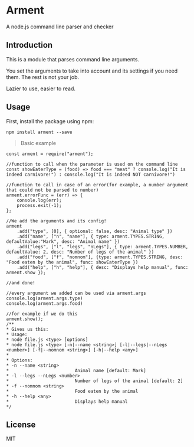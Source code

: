 # Arment

A node.js command line parser and checker

## Introduction

This is a module that parses command line arguments. 

You set the arguments to take into account and its settings if you need them. The rest is not your job. 

Lazier to use, easier to read.

## Usage

First, install the package using npm:

    npm install arment --save

>Basic example

    const arment = require("arment");

    //function to call when the parameter is used on the command line
    const showEaterType = (food) => food === "meat" ? console.log("It is indeed carnivore!") : console.log("It is indeed NOT carnivore!")

    //function to call in case of an error(for example, a number argument that could not be parsed to number)
    arment.errorFunc = (err) => {
        console.log(err);
        process.exit(-1);
    };

    //We add the arguments and its config!
    arment
        .add("type", [0], { optional: false, desc: "Animal type" })
        .add("name", ["n", "name"], { type: arment.TYPES.STRING, defaultValue:"Mark", desc: "Animal name" })
        .add("legs", ["l", "legs", "nLegs"], { type: arment.TYPES.NUMBER, defaultValue: 2, desc: "Number of legs of the animal" })
        .add("food", ["f", "nomnom"], {type: arment.TYPES.STRING, desc: "Food eaten by the animal", func: showEaterType })
        .add("help", ["h", "help"], { desc: "Displays help manual", func: arment.show });

    //and done!

    //every argument we added can be used via arment.args
    console.log(arment.args.type)
    console.log(arment.args.food)

    //for example if we do this
    arment.show();
    /**
    * Gives us this:
    * Usage:
    * node file.js <type> [options]
    * node file.js <type> [-n|--name <string>] [-l|--legs|--nLegs <number>] [-f|--nomnom <string>] [-h|--help <any>]
    *
    * Options: 
    * -n --name <string>
    *                         Animal name [default: Mark]
    * -l --legs --nLegs <number>
    *                         Number of legs of the animal [default: 2]
    * -f --nomnom <string>
    *                         Food eaten by the animal 
    * -h --help <any>
    *                         Displays help manual 
    */

## License

MIT
